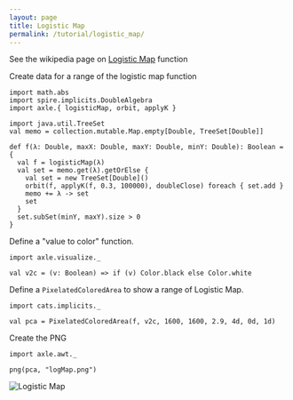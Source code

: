 ```yaml
---
layout: page
title: Logistic Map
permalink: /tutorial/logistic_map/
---
```


See the wikipedia page on [Logistic Map](https://en.wikipedia.org/wiki/Logistic_map) function

Create data for a range of the logistic map function

```tut:book
import math.abs
import spire.implicits.DoubleAlgebra
import axle.{ logisticMap, orbit, applyK }

import java.util.TreeSet
val memo = collection.mutable.Map.empty[Double, TreeSet[Double]]

def f(λ: Double, maxX: Double, maxY: Double, minY: Double): Boolean = {
  val f = logisticMap(λ)
  val set = memo.get(λ).getOrElse {
    val set = new TreeSet[Double]()
    orbit(f, applyK(f, 0.3, 100000), doubleClose) foreach { set.add }
    memo += λ -> set
    set
  }
  set.subSet(minY, maxY).size > 0
}
```

Define a "value to color" function.

```tut:book
import axle.visualize._

val v2c = (v: Boolean) => if (v) Color.black else Color.white
```

Define a `PixelatedColoredArea` to show a range of Logistic Map.

```tut:book
import cats.implicits._

val pca = PixelatedColoredArea(f, v2c, 1600, 1600, 2.9, 4d, 0d, 1d)
```

Create the PNG

```tut:book
import axle.awt._

png(pca, "logMap.png")
```

![Logistic Map](/tutorial/images/logMap.png)
